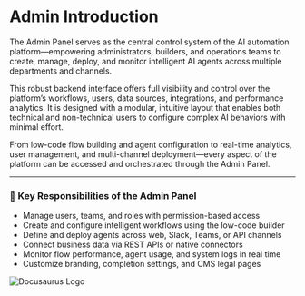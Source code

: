 # Admin Introduction

The Admin Panel serves as the central control system of the AI automation platform—empowering administrators, builders, and operations teams to create, manage, deploy, and monitor intelligent AI agents across multiple departments and channels.

This robust backend interface offers full visibility and control over the platform’s workflows, users, data sources, integrations, and performance analytics. It is designed with a modular, intuitive layout that enables both technical and non-technical users to configure complex AI behaviors with minimal effort.

From low-code flow building and agent configuration to real-time analytics, user management, and multi-channel deployment—every aspect of the platform can be accessed and orchestrated through the Admin Panel.

---

### 🔑 Key Responsibilities of the Admin Panel
- Manage users, teams, and roles with permission-based access  
- Create and configure intelligent workflows using the low-code builder  
- Define and deploy agents across web, Slack, Teams, or API channels  
- Connect business data via REST APIs or native connectors  
- Monitor flow performance, agent usage, and system logs in real time  
- Customize branding, completion settings, and CMS legal pages  


![Docusaurus Logo](/img/admin-screen.png)